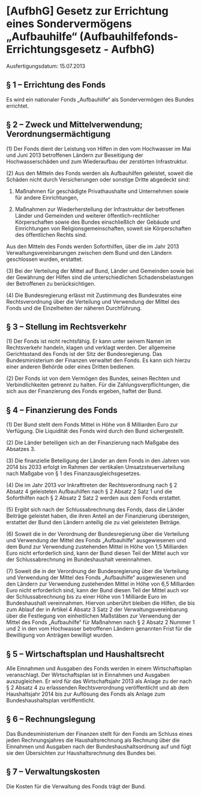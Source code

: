 # [AufbhG] Gesetz zur Errichtung eines Sondervermögens „Aufbauhilfe“  (Aufbauhilfefonds-Errichtungsgesetz - AufbhG)

Ausfertigungsdatum: 15.07.2013

 

## § 1 – Errichtung des Fonds

Es wird ein nationaler Fonds „Aufbauhilfe“ als Sondervermögen des Bundes errichtet.


## § 2 – Zweck und Mittelverwendung; Verordnungsermächtigung

(1) Der Fonds dient der Leistung von Hilfen in den vom Hochwasser im Mai und Juni 2013 betroffenen Ländern zur Beseitigung der Hochwasserschäden und zum Wiederaufbau der zerstörten Infrastruktur.

(2) Aus den Mitteln des Fonds werden als Aufbauhilfen geleistet, soweit die Schäden nicht durch Versicherungen oder sonstige Dritte abgedeckt sind:

1. Maßnahmen für geschädigte Privathaushalte und Unternehmen sowie für andere Einrichtungen,

2. Maßnahmen zur Wiederherstellung der Infrastruktur der betroffenen Länder und Gemeinden und weiterer öffentlich-rechtlicher Körperschaften sowie des Bundes einschließlich der Gebäude und Einrichtungen von Religionsgemeinschaften, soweit sie Körperschaften des öffentlichen Rechts sind.

Aus den Mitteln des Fonds werden Soforthilfen, über die im Jahr 2013 Verwaltungsvereinbarungen zwischen dem Bund und den Ländern geschlossen wurden, erstattet.

(3) Bei der Verteilung der Mittel auf Bund, Länder und Gemeinden sowie bei der Gewährung der Hilfen sind die unterschiedlichen Schadensbelastungen der Betroffenen zu berücksichtigen.

(4) Die Bundesregierung erlässt mit Zustimmung des Bundesrates eine Rechtsverordnung über die Verteilung und Verwendung der Mittel des Fonds und die Einzelheiten der näheren Durchführung.


## § 3 – Stellung im Rechtsverkehr

(1) Der Fonds ist nicht rechtsfähig. Er kann unter seinem Namen im Rechtsverkehr handeln, klagen und verklagt werden. Der allgemeine Gerichtsstand des Fonds ist der Sitz der Bundesregierung. Das Bundesministerium der Finanzen verwaltet den Fonds. Es kann sich hierzu einer anderen Behörde oder eines Dritten bedienen.

(2) Der Fonds ist von dem Vermögen des Bundes, seinen Rechten und Verbindlichkeiten getrennt zu halten. Für die Zahlungsverpflichtungen, die sich aus der Finanzierung des Fonds ergeben, haftet der Bund.


## § 4 – Finanzierung des Fonds

(1) Der Bund stellt dem Fonds Mittel in Höhe von 8 Milliarden Euro zur Verfügung. Die Liquidität des Fonds wird durch den Bund sichergestellt.

(2) Die Länder beteiligen sich an der Finanzierung nach Maßgabe des Absatzes 3.

(3) Die finanzielle Beteiligung der Länder an dem Fonds in den Jahren von 2014 bis 2033 erfolgt im Rahmen der vertikalen Umsatzsteuerverteilung nach Maßgabe von § 1 des Finanzausgleichsgesetzes.

(4) Die im Jahr 2013 vor Inkrafttreten der Rechtsverordnung nach § 2 Absatz 4 geleisteten Aufbauhilfen nach § 2 Absatz 2 Satz 1 und die Soforthilfen nach § 2 Absatz 2 Satz 2 werden aus dem Fonds erstattet.

(5) Ergibt sich nach der Schlussabrechnung des Fonds, dass die Länder Beiträge geleistet haben, die ihren Anteil an der Finanzierung übersteigen, erstattet der Bund den Ländern anteilig die zu viel geleisteten Beträge.

(6) Soweit die in der Verordnung der Bundesregierung über die Verteilung und Verwendung der Mittel des Fonds „Aufbauhilfe“ ausgewiesenen und dem Bund zur Verwendung zustehenden Mittel in Höhe von 1,5 Milliarden Euro nicht erforderlich sind, kann der Bund diesen Teil der Mittel auch vor der Schlussabrechnung im Bundeshaushalt vereinnahmen.

(7) Soweit die in der Verordnung der Bundesregierung über die Verteilung und Verwendung der Mittel des Fonds „Aufbauhilfe“ ausgewiesenen und den Ländern zur Verwendung zustehenden Mittel in Höhe von 6,5 Milliarden Euro nicht erforderlich sind, kann der Bund diesen Teil der Mittel auch vor der Schlussabrechnung bis zu einer Höhe von 1 Milliarde Euro im Bundeshaushalt vereinnahmen. Hiervon unberührt bleiben die Hilfen, die bis zum Ablauf der in Artikel 4 Absatz 3 Satz 2 der Verwaltungsvereinbarung über die Festlegung von einheitlichen Maßstäben zur Verwendung der Mittel des Fonds „Aufbauhilfe“ für Maßnahmen nach § 2 Absatz 2 Nummer 1 und 2 in den vom Hochwasser betroffenen Ländern genannten Frist für die Bewilligung von Anträgen bewilligt wurden.


## § 5 – Wirtschaftsplan und Haushaltsrecht

Alle Einnahmen und Ausgaben des Fonds werden in einem Wirtschaftsplan veranschlagt. Der Wirtschaftsplan ist in Einnahmen und Ausgaben auszugleichen. Er wird für das Wirtschaftsjahr 2013 als Anlage zu der nach § 2 Absatz 4 zu erlassenden Rechtsverordnung veröffentlicht und ab dem Haushaltsjahr 2014 bis zur Auflösung des Fonds als Anlage zum Bundeshaushaltsplan veröffentlicht.


## § 6 – Rechnungslegung

Das Bundesministerium der Finanzen stellt für den Fonds am Schluss eines jeden Rechnungsjahres die Haushaltsrechnung als Rechnung über die Einnahmen und Ausgaben nach der Bundeshaushaltsordnung auf und fügt sie den Übersichten zur Haushaltsrechnung des Bundes bei.


## § 7 – Verwaltungskosten

Die Kosten für die Verwaltung des Fonds trägt der Bund.
